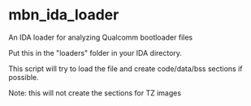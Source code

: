 mbn_ida_loader
=======================

An IDA loader for analyzing Qualcomm bootloader files

Put this in the "loaders" folder in your IDA directory.


This script will try to load the file and create code/data/bss sections if possible.

Note: this will not create the sections for TZ images
